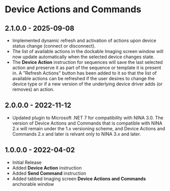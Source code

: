 ﻿# Device Actions and Commands

## 2.1.0.0 - 2025-09-08
* Implemented dynamic refresh and activation of actions upon device status change (connect or disconnect).
* The list of available actions in the dockable Imaging screen window will now update automatically when the selected device changes state.
* The **Device Action** instruction for sequences will save the last selected action and preserve it as part of the sequence or template it is present in. A "Refresh Actions" button has been added to it so that the list of available actions can be refreshed if the user desires to change the device type or if a new version of the underlying device driver adds (or removes) an action.

## 2.0.0.0 - 2022-11-12
* Updated plugin to Microsoft .NET 7 for compatibility with NINA 3.0. The version of Device Actions and Commands that is compatible with NINA 2.x will remain under the 1.x versioning scheme, and Device Actions and Commands 2.x and later is relvant only to NINA 3.x and later.

## 1.0.0.0 - 2022-04-02
* Initial Release
* Added **Device Action** instruction
* Added **Send Command** instruction
* Added tabbed Imaging screen **Device Actions and Commands** anchorable window
